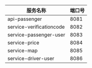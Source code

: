 服务名称|端口号
--- | ---
api-passenger | 8081
service-verificationcode | 8082
service-passenger-user | 8083
service-price | 8084
service-map | 8085
service-driver-user | 8086
